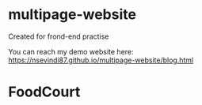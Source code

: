 # multipage-website
Created for frond-end practise

You can reach my demo website here: https://nsevindi87.github.io/multipage-website/blog.html
# FoodCourt

